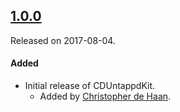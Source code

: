 ## [1.0.0](https://github.com/chrisdhaan/CDUntappdKit/releases/tag/1.0.0)
Released on 2017-08-04.

#### Added
- Initial release of CDUntappdKit.
  - Added by [Christopher de Haan](https://github.com/chrisdhaan).
